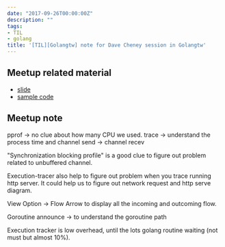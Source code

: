 ```yaml
---
date: "2017-09-26T00:00:00Z"
description: ""
tags:
- TIL
- golang
title: '[TIL][Golangtw] note for Dave Cheney session in Golangtw'
---
```


## Meetup related material



- [slide](https://go-talks.appspot.com/github.com/davecheney/understanding-the-execution-tracer/understanding-the-execution-tracer.slide#1)
- [sample code](https://github.com/davecheney/understanding-the-execution-tracer)

## Meetup note

pprof -> no clue about how many CPU we used.
trace -> understand the process time and 
channel send -> channel recev

"Synchronization blocking profile" is a good clue to figure out problem related to unbuffered channel.

Execution-tracer also help to figure out problem when you trace running http server.
It could help us to figure out network request and http serve diagram.

View Option -> Flow Arrow  to display all the  incoming and outcoming flow.

Goroutine announce -> to understand the goroutine path

Execution tracker is low overhead, until the lots golang routine waiting (not must but almost 10%).


